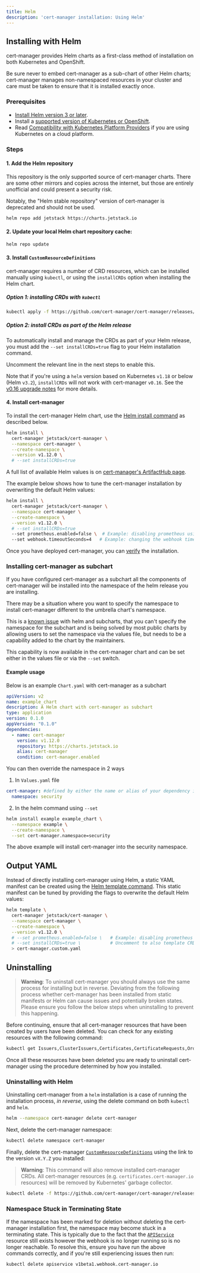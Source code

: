 ```yaml
---
title: Helm
description: 'cert-manager installation: Using Helm'
---
```


## Installing with Helm

cert-manager provides Helm charts as a first-class method of installation on both Kubernetes and OpenShift.

Be sure never to embed cert-manager as a sub-chart of other Helm charts; cert-manager manages
non-namespaced resources in your cluster and care must be taken to ensure that it is installed exactly once.

### Prerequisites

- [Install Helm version 3 or later](https://helm.sh/docs/intro/install/).
- Install a [supported version of Kubernetes or OpenShift](./supported-releases.md).
- Read [Compatibility with Kubernetes Platform Providers](./compatibility.md) if you are using Kubernetes on a cloud platform.

### Steps


#### 1. Add the Helm repository

This repository is the only supported source of cert-manager charts. There are some other mirrors and copies across the internet, but those are entirely unofficial and could present a security risk.

Notably, the "Helm stable repository" version of cert-manager is deprecated and should not be used.

```bash
helm repo add jetstack https://charts.jetstack.io
```

#### 2. Update your local Helm chart repository cache:

```bash
helm repo update
```

#### 3. Install `CustomResourceDefinitions`

cert-manager requires a number of CRD resources, which can  be installed manually using `kubectl`,
or using the `installCRDs` option when installing the Helm chart.

##### Option 1: installing CRDs with `kubectl`


```bash
kubectl apply -f https://github.com/cert-manager/cert-manager/releases/download/v1.12.0/cert-manager.crds.yaml
```

##### Option 2: install CRDs as part of the Helm release

To automatically install and manage the CRDs as part of your Helm release, you
must add the `--set installCRDs=true` flag to your Helm installation command.

Uncomment the relevant line in the next steps to enable this.

Note that if you're using a `helm` version based on Kubernetes `v1.18` or below (Helm `v3.2`), `installCRDs` will not work with cert-manager `v0.16`. See the [v0.16 upgrade notes](./upgrading/upgrading-0.15-0.16.md#helm) for more details.

#### 4. Install cert-manager

To install the cert-manager Helm chart, use the [Helm install command](https://helm.sh/docs/helm/helm_install/) as described below.

```bash
helm install \
  cert-manager jetstack/cert-manager \
  --namespace cert-manager \
  --create-namespace \
  --version v1.12.0 \
  # --set installCRDs=true
```

A full list of available Helm values is on [cert-manager's ArtifactHub page](https://artifacthub.io/packages/helm/cert-manager/cert-manager).

The example below shows how to tune the cert-manager installation by overwriting the default Helm values:

```bash
helm install \
  cert-manager jetstack/cert-manager \
  --namespace cert-manager \
  --create-namespace \
  --version v1.12.0 \
  # --set installCRDs=true
  --set prometheus.enabled=false \  # Example: disabling prometheus using a Helm parameter
  --set webhook.timeoutSeconds=4   # Example: changing the webhook timeout using a Helm parameter
```

Once you have deployed cert-manager, you can [verify](./verify.md) the installation.

### Installing cert-manager as subchart

If you have configured cert-manager as a subchart all the components of cert-manager will be installed into the namespace of the helm release you are installing.

There may be a situation where you want to specify the namespace to install cert-manager different to the umbrella chart's namespace.

This is a [known issue](https://github.com/helm/helm/issues/5358) with helm and subcharts, that you can't specify the namespace for the subchart and is being solved by most public charts by allowing users to set the namespace via the values file, but needs to be a capability added to the chart by the maintainers.

This capability is now available in the cert-manager chart and can be set either in the values file or via the `--set` switch.

#### Example usage

Below is an example `Chart.yaml` with cert-manager as a subchart

```yaml
apiVersion: v2
name: example_chart
description: A Helm chart with cert-manager as subchart
type: application
version: 0.1.0
appVersion: "0.1.0"
dependencies:
  - name: cert-manager
    version: v1.12.0
    repository: https://charts.jetstack.io
    alias: cert-manager
    condition: cert-manager.enabled
```
You can then override the namespace in 2 ways
1. In `Values.yaml` file
```yaml
cert-manager: #defined by either the name or alias of your dependency in Chart.yaml
  namespace: security
```
2. In the helm command using `--set`
```bash
helm install example example_chart \
  --namespace example \
  --create-namespace \
  --set cert-manager.namespace=security
```

The above example will install cert-manager into the security namespace.

## Output YAML

Instead of directly installing cert-manager using Helm, a static YAML manifest can be created using the [Helm template command](https://helm.sh/docs/helm/helm_template/).
This static manifest can be tuned by providing the flags to overwrite the default Helm values:

```bash
helm template \
  cert-manager jetstack/cert-manager \
  --namespace cert-manager \
  --create-namespace \
  --version v1.12.0 \
  # --set prometheus.enabled=false \   # Example: disabling prometheus using a Helm parameter
  # --set installCRDs=true \           # Uncomment to also template CRDs
  > cert-manager.custom.yaml
```

## Uninstalling

> **Warning**: To uninstall cert-manager you should always use the same process for
> installing but in reverse. Deviating from the following process whether
> cert-manager has been installed from static manifests or Helm can cause issues
> and potentially broken states. Please ensure you follow the below steps when
> uninstalling to prevent this happening.

Before continuing, ensure that all cert-manager resources that have been created
by users have been deleted. You can check for any existing resources with the
following command:

```bash
kubectl get Issuers,ClusterIssuers,Certificates,CertificateRequests,Orders,Challenges --all-namespaces
```

Once all these resources have been deleted you are ready to uninstall
cert-manager using the procedure determined by how you installed.

### Uninstalling with Helm

Uninstalling cert-manager from a `helm` installation is a case of running the
installation process, *in reverse*, using the delete command on both `kubectl`
and `helm`.


```bash
helm --namespace cert-manager delete cert-manager
```

Next, delete the cert-manager namespace:

```bash
kubectl delete namespace cert-manager
```

Finally, delete the cert-manager
[`CustomResourceDefinitions`](https://kubernetes.io/docs/concepts/extend-kubernetes/api-extension/custom-resources/)
using the link to the version `vX.Y.Z` you installed:
> **Warning**: This command will also remove installed cert-manager CRDs. All
> cert-manager resources (e.g. `certificates.cert-manager.io` resources) will
> be removed by Kubernetes' garbage collector.

```bash
kubectl delete -f https://github.com/cert-manager/cert-manager/releases/download/vX.Y.Z/cert-manager.crds.yaml
```

### Namespace Stuck in Terminating State

If the namespace has been marked for deletion without deleting the cert-manager
installation first, the namespace may become stuck in a terminating state. This
is typically due to the fact that the [`APIService`](https://kubernetes.io/docs/tasks/access-kubernetes-api/setup-extension-api-server) resource still exists
however the webhook is no longer running so is no longer reachable. To resolve
this, ensure you have run the above commands correctly, and if you're still
experiencing issues then run:

```bash
kubectl delete apiservice v1beta1.webhook.cert-manager.io
```
